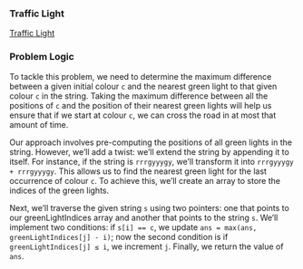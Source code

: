 ### Traffic Light
[Traffic Light](https://codeforces.com/problemset/problem/1744/C)

### Problem Logic
To tackle this problem, we need to determine the maximum difference between a given initial colour `c` and the nearest green light to that given colour `c` in the string. Taking the maximum difference between all the positions of `c` and the position of their nearest green lights will help us ensure that if we start at colour `c`, we can cross the road in at most that amount of time. 

Our approach involves pre-computing the positions of all green lights in the string. However, we’ll add a twist: we’ll extend the string by appending it to itself. For instance, if the string is `rrrgyyygy`, we’ll transform it into `rrrgyyygy + rrrgyyygy`. This allows us to find the nearest green light for the last occurrence of colour `c`. To achieve this, we’ll create an array to store the indices of the green lights.

Next, we’ll traverse the given string `s` using two pointers: one that points to our greenLightIndices array and another that points to the string `s`. We’ll implement two conditions: if `s[i] == c`, we update `ans = max(ans, greenLightIndices[j] - i)`; now the second condition is if `greenLightIndices[j] ≤ i`, we increment `j`. Finally, we return the value of `ans`.